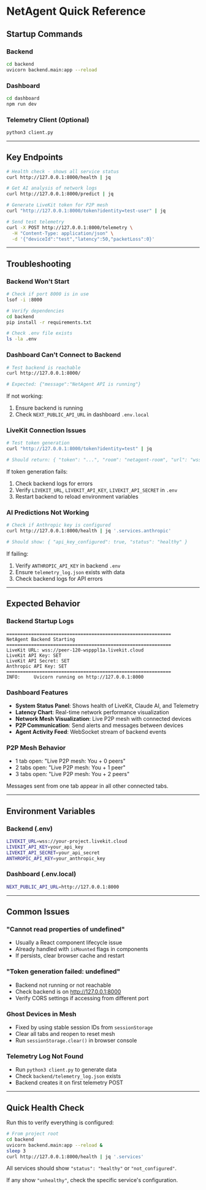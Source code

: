 # NetAgent Quick Reference

## Startup Commands

### Backend

```bash
cd backend
uvicorn backend.main:app --reload
```

### Dashboard

```bash
cd dashboard
npm run dev
```

### Telemetry Client (Optional)

```bash
python3 client.py
```

---

## Key Endpoints

```bash
# Health check - shows all service status
curl http://127.0.0.1:8000/health | jq

# Get AI analysis of network logs
curl http://127.0.0.1:8000/predict | jq

# Generate LiveKit token for P2P mesh
curl "http://127.0.0.1:8000/token?identity=test-user" | jq

# Send test telemetry
curl -X POST http://127.0.0.1:8000/telemetry \
  -H "Content-Type: application/json" \
  -d '{"deviceId":"test","latency":50,"packetLoss":0}'
```

---

## Troubleshooting

### Backend Won't Start

```bash
# Check if port 8000 is in use
lsof -i :8000

# Verify dependencies
cd backend
pip install -r requirements.txt

# Check .env file exists
ls -la .env
```

### Dashboard Can't Connect to Backend

```bash
# Test backend is reachable
curl http://127.0.0.1:8000/

# Expected: {"message":"NetAgent API is running"}
```

If not working:

1. Ensure backend is running
2. Check `NEXT_PUBLIC_API_URL` in dashboard `.env.local`

### LiveKit Connection Issues

```bash
# Test token generation
curl "http://127.0.0.1:8000/token?identity=test" | jq

# Should return: { "token": "...", "room": "netagent-room", "url": "wss://..." }
```

If token generation fails:

1. Check backend logs for errors
2. Verify `LIVEKIT_URL`, `LIVEKIT_API_KEY`, `LIVEKIT_API_SECRET` in `.env`
3. Restart backend to reload environment variables

### AI Predictions Not Working

```bash
# Check if Anthropic key is configured
curl http://127.0.0.1:8000/health | jq '.services.anthropic'

# Should show: { "api_key_configured": true, "status": "healthy" }
```

If failing:

1. Verify `ANTHROPIC_API_KEY` in backend `.env`
2. Ensure `telemetry_log.json` exists with data
3. Check backend logs for API errors

---

## Expected Behavior

### Backend Startup Logs

```
============================================================
NetAgent Backend Starting
============================================================
LiveKit URL: wss://peer-120-wspppl1a.livekit.cloud
LiveKit API Key: SET
LiveKit API Secret: SET
Anthropic API Key: SET
============================================================
INFO:     Uvicorn running on http://127.0.0.1:8000
```

### Dashboard Features

- **System Status Panel**: Shows health of LiveKit, Claude AI, and Telemetry
- **Latency Chart**: Real-time network performance visualization
- **Network Mesh Visualization**: Live P2P mesh with connected devices
- **P2P Communication**: Send alerts and messages between devices
- **Agent Activity Feed**: WebSocket stream of backend events

### P2P Mesh Behavior

- 1 tab open: "Live P2P mesh: You + 0 peers"
- 2 tabs open: "Live P2P mesh: You + 1 peer"
- 3 tabs open: "Live P2P mesh: You + 2 peers"

Messages sent from one tab appear in all other connected tabs.

---

## Environment Variables

### Backend (.env)

```bash
LIVEKIT_URL=wss://your-project.livekit.cloud
LIVEKIT_API_KEY=your_api_key
LIVEKIT_API_SECRET=your_api_secret
ANTHROPIC_API_KEY=your_anthropic_key
```

### Dashboard (.env.local)

```bash
NEXT_PUBLIC_API_URL=http://127.0.0.1:8000
```

---

## Common Issues

### "Cannot read properties of undefined"

- Usually a React component lifecycle issue
- Already handled with `isMounted` flags in components
- If persists, clear browser cache and restart

### "Token generation failed: undefined"

- Backend not running or not reachable
- Check backend is on http://127.0.0.1:8000
- Verify CORS settings if accessing from different port

### Ghost Devices in Mesh

- Fixed by using stable session IDs from `sessionStorage`
- Clear all tabs and reopen to reset mesh
- Run `sessionStorage.clear()` in browser console

### Telemetry Log Not Found

- Run `python3 client.py` to generate data
- Check `backend/telemetry_log.json` exists
- Backend creates it on first telemetry POST

---

## Quick Health Check

Run this to verify everything is configured:

```bash
# From project root
cd backend
uvicorn backend.main:app --reload &
sleep 3
curl http://127.0.0.1:8000/health | jq '.services'
```

All services should show `"status": "healthy"` or `"not_configured"`.

If any show `"unhealthy"`, check the specific service's configuration.
